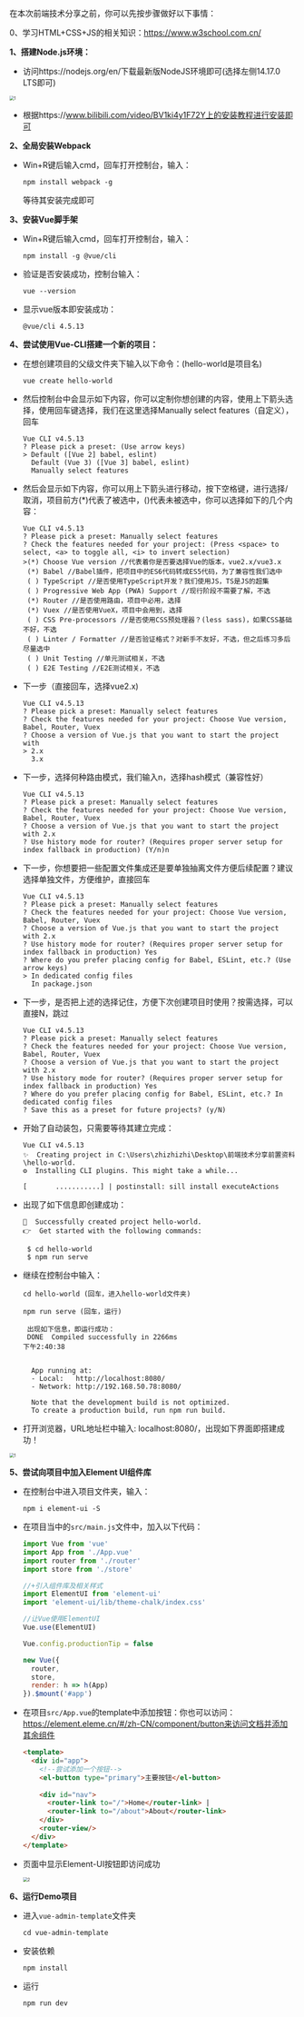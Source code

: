 在本次前端技术分享之前，你可以先按步骤做好以下事情：

0、学习HTML+CSS+JS的相关知识：https://www.w3school.com.cn/

**1、搭建Node.js环境：**

- 访问https://nodejs.org/en/下载最新版NodeJS环境即可(选择左侧14.17.0 LTS即可)

<img src=".\document_img\nodejs\1.png" alt="1" style="zoom: 50%;" />

- 根据https://www.bilibili.com/video/BV1ki4y1F72Y上的安装教程进行安装即可

**2、全局安装Webpack**

- Win+R键后输入cmd，回车打开控制台，输入：

  ```shell
  npm install webpack -g
  ```

  等待其安装完成即可

**3、安装Vue脚手架**

- Win+R键后输入cmd，回车打开控制台，输入：

  ```shell
  npm install -g @vue/cli
  ```

- 验证是否安装成功，控制台输入：

  ```shell
  vue --version
  ```

- 显示vue版本即安装成功：

  ```
  @vue/cli 4.5.13
  ```

**4、尝试使用Vue-CLI搭建一个新的项目：**

- 在想创建项目的父级文件夹下输入以下命令：(hello-world是项目名)

  ```
  vue create hello-world
  ```

- 然后控制台中会显示如下内容，你可以定制你想创建的内容，使用上下箭头选择，使用回车键选择，我们在这里选择Manually select features（自定义），回车

  ```shell
  Vue CLI v4.5.13
  ? Please pick a preset: (Use arrow keys)
  > Default ([Vue 2] babel, eslint)
    Default (Vue 3) ([Vue 3] babel, eslint)
    Manually select features
  ```

- 然后会显示如下内容，你可以用上下箭头进行移动，按下空格键，进行选择/取消，项目前方(*)代表了被选中，()代表未被选中，你可以选择如下的几个内容：

  ```shell
  Vue CLI v4.5.13
  ? Please pick a preset: Manually select features
  ? Check the features needed for your project: (Press <space> to select, <a> to toggle all, <i> to invert selection)
  >(*) Choose Vue version //代表着你是否要选择Vue的版本，vue2.x/vue3.x
   (*) Babel //Babel插件，把项目中的ES6代码转成ES5代码，为了兼容性我们选中
   ( ) TypeScript //是否使用TypeScript开发？我们使用JS，TS是JS的超集
   ( ) Progressive Web App (PWA) Support //现行阶段不需要了解，不选
   (*) Router //是否使用路由，项目中必用，选择
   (*) Vuex //是否使用VueX，项目中会用到，选择
   ( ) CSS Pre-processors //是否使用CSS预处理器？(less sass)，如果CSS基础不好，不选
   ( ) Linter / Formatter //是否验证格式？对新手不友好，不选，但之后练习多后尽量选中
   ( ) Unit Testing //单元测试相关，不选
   ( ) E2E Testing //E2E测试相关，不选
  ```

- 下一步（直接回车，选择vue2.x)

  ```shell
  Vue CLI v4.5.13
  ? Please pick a preset: Manually select features
  ? Check the features needed for your project: Choose Vue version, Babel, Router, Vuex
  ? Choose a version of Vue.js that you want to start the project with
  > 2.x
    3.x
  ```

- 下一步，选择何种路由模式，我们输入n，选择hash模式（兼容性好）

  ```shell
  Vue CLI v4.5.13
  ? Please pick a preset: Manually select features
  ? Check the features needed for your project: Choose Vue version, Babel, Router, Vuex
  ? Choose a version of Vue.js that you want to start the project with 2.x
  ? Use history mode for router? (Requires proper server setup for index fallback in production) (Y/n)n
  ```

- 下一步，你想要把一些配置文件集成还是要单独抽离文件方便后续配置？建议选择单独文件，方便维护，直接回车

  ```shell
  Vue CLI v4.5.13
  ? Please pick a preset: Manually select features
  ? Check the features needed for your project: Choose Vue version, Babel, Router, Vuex
  ? Choose a version of Vue.js that you want to start the project with 2.x
  ? Use history mode for router? (Requires proper server setup for index fallback in production) Yes
  ? Where do you prefer placing config for Babel, ESLint, etc.? (Use arrow keys)
  > In dedicated config files
    In package.json
  ```

- 下一步，是否把上述的选择记住，方便下次创建项目时使用？按需选择，可以直接N，跳过

  ```shell
  Vue CLI v4.5.13
  ? Please pick a preset: Manually select features
  ? Check the features needed for your project: Choose Vue version, Babel, Router, Vuex
  ? Choose a version of Vue.js that you want to start the project with 2.x
  ? Use history mode for router? (Requires proper server setup for index fallback in production) Yes
  ? Where do you prefer placing config for Babel, ESLint, etc.? In dedicated config files
  ? Save this as a preset for future projects? (y/N)
  ```

- 开始了自动装包，只需要等待其建立完成：

  ```shell
  Vue CLI v4.5.13
  ✨  Creating project in C:\Users\zhizhizhi\Desktop\前端技术分享前置资料\hello-world.
  ⚙️  Installing CLI plugins. This might take a while...
  
  [       ...........] | postinstall: sill install executeActions
  ```

- 出现了如下信息即创建成功：

  ```shell
  🎉  Successfully created project hello-world.
  👉  Get started with the following commands:
  
   $ cd hello-world
   $ npm run serve
  ```

- 继续在控制台中输入：

  ```shell
  cd hello-world (回车，进入hello-world文件夹)
  ```

  ```shell
  npm run serve (回车，运行)
  ```

  ```
   出现如下信息，即运行成功：
   DONE  Compiled successfully in 2266ms                                                                       下午2:40:38
  
  
    App running at:
    - Local:   http://localhost:8080/
    - Network: http://192.168.50.78:8080/
  
    Note that the development build is not optimized.
    To create a production build, run npm run build.
  ```

- 打开浏览器，URL地址栏中输入: localhost:8080/，出现如下界面即搭建成功！

<img src=".\document_img\1.png" alt="1" style="zoom:50%;" />

**5、尝试向项目中加入Element UI组件库**

- 在控制台中进入项目文件夹，输入：

  ```shell
  npm i element-ui -S
  ```

- 在项目当中的`src/main.js`文件中，加入以下代码：

  ```javascript
  import Vue from 'vue'
  import App from './App.vue'
  import router from './router'
  import store from './store'
  
  //+引入组件库及相关样式
  import ElementUI from 'element-ui'
  import 'element-ui/lib/theme-chalk/index.css'
  
  //让Vue使用ElementUI
  Vue.use(ElementUI)
  
  Vue.config.productionTip = false
  
  new Vue({
    router,
    store,
    render: h => h(App)
  }).$mount('#app')
  ```

- 在项目`src/App.vue`的template中添加按钮：你也可以访问：https://element.eleme.cn/#/zh-CN/component/button来访问文档并添加其余组件

  ```html
  <template>
    <div id="app">
      <!--尝试添加一个按钮-->
      <el-button type="primary">主要按钮</el-button>
        
      <div id="nav">
        <router-link to="/">Home</router-link> |
        <router-link to="/about">About</router-link>
      </div>
      <router-view/>
    </div>
  </template>
  ```

- 页面中显示Element-UI按钮即访问成功

  <img src=".\document_img\2.png" alt="2" style="zoom:50%;" />

**6、运行Demo项目**

- 进入`vue-admin-template`文件夹

  ```shell
  cd vue-admin-template
  ```

- 安装依赖

  ```shell
  npm install
  ```

- 运行

  ```shell
  npm run dev
  ```
